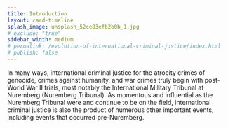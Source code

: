 ```yaml
---
title: Introduction
layout: card-timeline
splash_image: unsplash_52ce83efb2b0b_1.jpg
# exclude: "true"
sidebar_width: medium
# permalink: /evolution-of-international-criminal-justice/index.html
# publish: false
---
```

In many ways, international criminal justice for the atrocity crimes of genocide, crimes against humanity, and war crimes truly begin with post-World War II trials, most notably the International Military Tribunal at Nuremberg (Nuremberg Tribunal). As momentous and influential as the Nuremberg Tribunal were and continue to be on the field, international criminal justice is also the product of numerous other important events, including events that occurred pre-Nuremberg.

<!-- The following timeline allows you to explore the evolution of international criminal justice and learn about the multiple and varied influences that have shaped this field of international affairs.
 -->